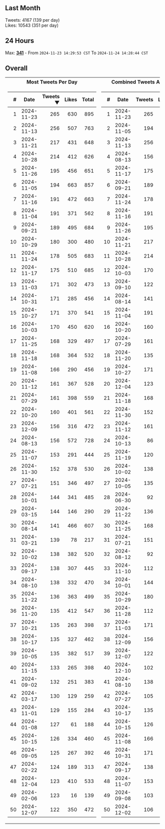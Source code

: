 ## Last Month
Tweets: 4167 (139 per day)\
Likes: 10543 (351 per day)

## 24 Hours
Max: [**341**](../misc/most-tweets_24-hr.csv) - From `2024-11-23 14:29:53 CST` To `2024-11-24 14:28:44 CST`

## Overall
<table>
<tr><th>Most Tweets Per Day</th><th>Combined Tweets And Likes</th></tr><tr><td>


|#|Date|Tweets ▼|Likes|Total|
|--:|--|--:|--:|--:|
|1|2024-11-23|265|630|895|
|2|2024-11-13|256|507|763|
|3|2024-11-21|217|431|648|
|4|2024-10-28|214|412|626|
|5|2024-11-26|195|456|651|
|6|2024-11-05|194|663|857|
|7|2024-11-16|191|472|663|
|8|2024-11-04|191|371|562|
|9|2024-09-21|189|495|684|
|10|2024-10-29|180|300|480|
|11|2024-11-24|178|505|683|
|12|2024-11-17|175|510|685|
|13|2024-11-03|171|302|473|
|14|2024-10-31|171|285|456|
|15|2024-10-27|171|370|541|
|16|2024-10-03|170|450|620|
|17|2024-11-25|168|329|497|
|18|2024-11-18|168|364|532|
|19|2024-11-08|166|290|456|
|20|2024-11-12|161|367|528|
|21|2024-07-29|161|398|559|
|22|2024-10-20|160|401|561|
|23|2024-12-09|156|316|472|
|24|2024-08-13|156|572|728|
|25|2024-11-07|153|291|444|
|26|2024-11-30|152|378|530|
|27|2024-07-21|151|346|497|
|28|2024-10-01|144|341|485|
|29|2024-03-15|144|146|290|
|30|2024-08-14|141|466|607|
|31|2024-03-21|139|78|217|
|32|2024-10-02|138|382|520|
|33|2024-09-17|138|307|445|
|34|2024-08-10|138|332|470|
|35|2024-11-22|136|363|499|
|36|2024-11-20|135|412|547|
|37|2024-10-21|135|263|398|
|38|2024-10-17|135|327|462|
|39|2024-10-05|135|382|517|
|40|2024-11-15|133|265|398|
|41|2024-09-02|132|251|383|
|42|2024-03-17|130|129|259|
|43|2024-11-01|129|155|284|
|44|2024-01-08|127|61|188|
|45|2024-10-15|126|334|460|
|46|2024-09-05|125|267|392|
|47|2024-02-22|124|189|313|
|48|2024-12-04|123|410|533|
|49|2024-02-06|123|16|139|
|50|2024-12-07|122|350|472|

</td><td>


|#|Date|Tweets|Likes|Total ▼|
|--:|--|--:|--:|--:|
|1|2024-11-23|265|630|895|
|2|2024-11-05|194|663|857|
|3|2024-11-13|256|507|763|
|4|2024-08-13|156|572|728|
|5|2024-11-17|175|510|685|
|6|2024-09-21|189|495|684|
|7|2024-11-24|178|505|683|
|8|2024-11-16|191|472|663|
|9|2024-11-26|195|456|651|
|10|2024-11-21|217|431|648|
|11|2024-10-28|214|412|626|
|12|2024-10-03|170|450|620|
|13|2024-09-10|122|495|617|
|14|2024-08-14|141|466|607|
|15|2024-11-04|191|371|562|
|16|2024-10-20|160|401|561|
|17|2024-07-29|161|398|559|
|18|2024-11-20|135|412|547|
|19|2024-10-27|171|370|541|
|20|2024-12-04|123|410|533|
|21|2024-11-18|168|364|532|
|22|2024-11-30|152|378|530|
|23|2024-11-12|161|367|528|
|24|2024-10-13|86|438|524|
|25|2024-11-19|120|402|522|
|26|2024-10-02|138|382|520|
|27|2024-10-05|135|382|517|
|28|2024-06-30|92|413|505|
|29|2024-11-22|136|363|499|
|30|2024-11-25|168|329|497|
|31|2024-07-21|151|346|497|
|32|2024-08-12|92|404|496|
|33|2024-11-10|112|375|487|
|34|2024-10-01|144|341|485|
|35|2024-10-29|180|300|480|
|36|2024-11-28|112|366|478|
|37|2024-11-03|171|302|473|
|38|2024-12-09|156|316|472|
|39|2024-12-07|122|350|472|
|40|2024-12-10|102|369|471|
|41|2024-08-10|138|332|470|
|42|2024-07-27|105|359|464|
|43|2024-10-17|135|327|462|
|44|2024-10-15|126|334|460|
|45|2024-11-08|166|290|456|
|46|2024-10-31|171|285|456|
|47|2024-09-17|138|307|445|
|48|2024-11-07|153|291|444|
|49|2024-09-08|103|341|444|
|50|2024-12-02|106|335|441|

</td><tr>
</table>

